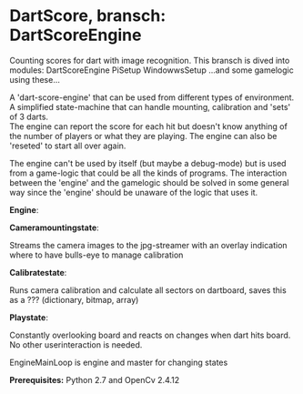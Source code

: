 # DartScore, bransch: DartScoreEngine
Counting scores for dart with image recognition.
This bransch is dived into modules:
DartScoreEngine
PiSetup
WindowwsSetup
...and some gamelogic using these...


A 'dart-score-engine' that can be used from different types of environment. 
A simplified state-machine that can handle mounting, calibration and 'sets' of 3 darts.  
The engine can report the score for each hit but doesn't know anything of the number of players or what they are playing. The engine can also be 'reseted' to start all over again.

The engine can't be used by itself (but maybe a debug-mode) but is used from a game-logic that could be 
all the kinds of programs. The interaction between the 'engine' and the gamelogic should be solved in some general way since the 'engine' should be unaware of the logic that uses it.

**Engine**:

**Cameramountingstate**:

Streams the camera images to the jpg-streamer with an overlay indication where to have bulls-eye to manage calibration

**Calibratestate**:

Runs camera calibration and calculate all sectors on dartboard, saves this as a ??? (dictionary, bitmap, array)

**Playstate**:

Constantly overlooking board and reacts on changes when dart hits board. No other userinteraction is needed.

EngineMainLoop is engine and master for changing states

**Prerequisites:**
Python 2.7 and OpenCv 2.4.12



